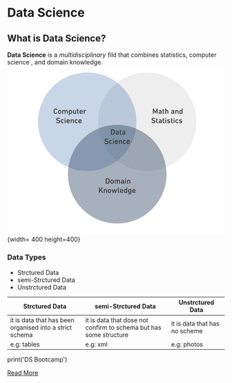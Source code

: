 # Data Science
## What is Data Science?
**Data Science** is a *multidisciplinary* fild that combines statistics, computer science
, and domain knowledge.
![image info](DS-readme.JPG){width= 400 height=400}
### Data Types
* Strctured Data
* semi-Strctured Data
* Unstrctured Data

| Strctured Data | semi-Strctured Data | Unstrctured Data |
|----------|----------|----------|
| it is data that has been organised into a strict schema | it is data that dose not confirm to schema but has some structure   | it is data that has no scheme  |
| e.g: tables  | e.g: xml   | e.g: photos   |

print('DS Bootcamp')


[Read More](https://en.wikipedia.org/wiki/Data_science)
